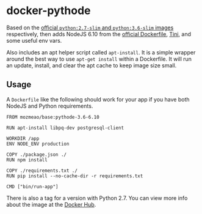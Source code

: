 # docker-pythode

Based on the [official `python:2.7-slim` and `python:3.6-slim` images](https://hub.docker.com/_/python/) respectively,
then adds NodeJS 6.10 from the [official Dockerfile](https://github.com/nodejs/docker-node/blob/master/6.10/Dockerfile),
[Tini](https://github.com/krallin/tini), and some useful env vars.

Also includes an apt helper script called `apt-install`. It is a simple wrapper around the best way to use
`apt-get install` within a Dockerfile. It will run an update, install, and clear the apt cache to keep image size small.

## Usage

A `Dockerfile` like the following should work for your app if you have both NodeJS and Python requirements.

```docker
FROM mozmeao/base:pythode-3.6-6.10

RUN apt-install libpq-dev postgresql-client

WORKDIR /app
ENV NODE_ENV production

COPY ./package.json ./
RUN npm install

COPY ./requirements.txt ./
RUN pip install --no-cache-dir -r requirements.txt

CMD ["bin/run-app"]
```

There is also a tag for a version with Python 2.7. You can view more info about the image at the [Docker Hub](https://hub.docker.com/r/mozmeao/base/).
